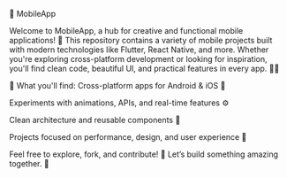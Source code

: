 📱 MobileApp

Welcome to MobileApp, a hub for creative and functional mobile applications! 🚀
This repository contains a variety of mobile projects built with modern technologies like Flutter, React Native, and more. Whether you're exploring cross-platform development or looking for inspiration, you'll find clean code, beautiful UI, and practical features in every app. 🎨💡

🔧 What you'll find:
Cross-platform apps for Android & iOS 📲

Experiments with animations, APIs, and real-time features ⚙️

Clean architecture and reusable components 🧱

Projects focused on performance, design, and user experience 🌟

Feel free to explore, fork, and contribute! 🙌
Let’s build something amazing together. 💙

